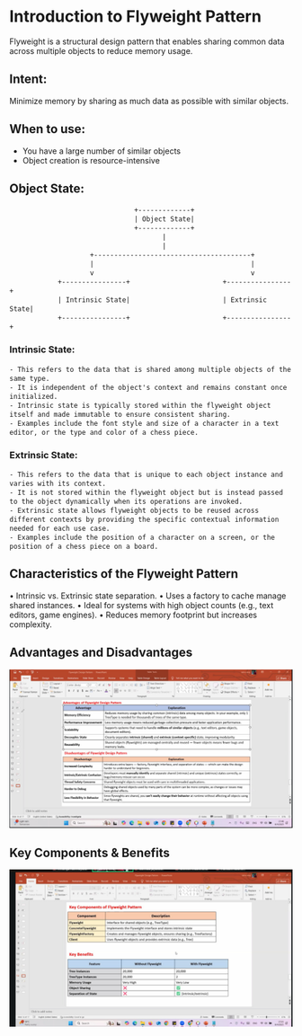 # Introduction to Flyweight Pattern

Flyweight is a structural design pattern that enables sharing common data across multiple objects to reduce memory usage.

## Intent:
Minimize memory by sharing as much data as possible with similar objects.

## When to use:
 - You have a large number of similar objects
 - Object creation is resource-intensive

## Object State:

                                   +-------------+
                                   | Object State|
                                   +-------------+
                                          |
                                          |
                        +---------------------------------------+
                        |                                       |
                        v                                       v
                +----------------+                       +----------------+
                | Intrinsic State|                       | Extrinsic State|
                +----------------+                       +----------------+

### Intrinsic State:
    - This refers to the data that is shared among multiple objects of the same type.
    - It is independent of the object's context and remains constant once initialized.
    - Intrinsic state is typically stored within the flyweight object itself and made immutable to ensure consistent sharing.
    - Examples include the font style and size of a character in a text editor, or the type and color of a chess piece.

### Extrinsic State:
    - This refers to the data that is unique to each object instance and varies with its context.
    - It is not stored within the flyweight object but is instead passed to the object dynamically when its operations are invoked.
    - Extrinsic state allows flyweight objects to be reused across different contexts by providing the specific contextual information needed for each use case.
    - Examples include the position of a character on a screen, or the position of a chess piece on a board.


## Characteristics of the Flyweight Pattern
 
 • Intrinsic vs. Extrinsic state separation.
 • Uses a factory to cache manage shared instances.
 • Ideal for systems with high object counts (e.g., text editors, game engines).
 • Reduces memory footprint but increases complexity.


## Advantages and Disadvantages

![Advantages & Disadvantages of Flyweight Pattern](image.png)

## Key Components & Benefits

![Key Components & Benefits of Flyweight Pattern](image-1.png)